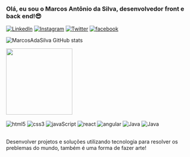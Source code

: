 ### Olá, eu sou o Marcos Antônio da Silva, desenvolvedor front e back end!😎 


 

[![LinkedIn](https://img.shields.io/badge/LinkedIn-0077B5?style=for-the-badge&logo=linkedin&logoColor=white)](https://linkedin.com/in/marcos-antônio-da-silva-51b45b1a3)
[![Instagram](https://img.shields.io/badge/Instagram-E4405F?style=for-the-badge&logo=instagram&logoColor=white)](https://instagram.com/marcos.antoniodasilva.5243)
[![Twitter](	https://img.shields.io/badge/Twitter-1DA1F2?style=for-the-badge&logo=twitter&logoColor=white)](https://twitter.com/@marcos17481910)
[![facebook](https://img.shields.io/badge/Facebook-1877F2?style=for-the-badge&logo=facebook&logoColor=white)](https://facebook.com/marcos.antoniodasilva.5243)

![MarcosAdaSilva GitHub stats](https://github-readme-stats.vercel.app/api?username=MarcosAdaSilva&show_icons=true&theme=dracula)

<img height="180em" src="https://github-readme-stats.vercel.app/api/top-langs/?username=MarcosAdaSilva&layout=compact&langs_count=7&theme=dracula"/>
</div>



<div style="display: inline_block"><br/>
  <img aling="center" alt="html5" src="https://img.shields.io/badge/HTML5-E34F26?style=for-the-badge&logo=html5&logoColor=white"/>
  <img aling="center" alt="css3" src="https://img.shields.io/badge/CSS3-1572B6?style=for-the-badge&logo=css3&logoColor=white"/>
   <img aling="center" alt="javaScript" src="https://img.shields.io/badge/JavaScript-F7DF1E?style=for-the-badge&logo=javascript&logoColor=black"/>
   <img aling="center" alt="react" src="https://img.shields.io/badge/React-20232A?style=for-the-badge&logo=react&logoColor=61DAFB"/>
   <img aling="center" alt="angular" src="https://img.shields.io/badge/Angular-DD0031?style=for-the-badge&logo=angular&logoColor=white"/>
 <img aling="center" alt="Java" src="https://img.shields.io/badge/Java-ED8B00?style=for-the-badge&logo=java&logoColor=white"/>
  <img aling="center" alt="Java" src="https://img.shields.io/badge/TypeScript-007ACC?style=for-the-badge&logo=typescript&logoColor=white"/>
  
 
 
   
  </div><br/>
  
  Desenvolver projetos e soluções utilizando tecnologia para resolver os preblemas do mundo, também é uma forma de fazer arte!
 
 </div>
